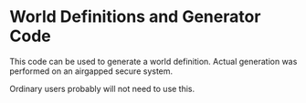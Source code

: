 World Definitions and Generator Code
======

This code can be used to generate a world definition. Actual generation was performed on an airgapped secure system.

Ordinary users probably will not need to use this.
